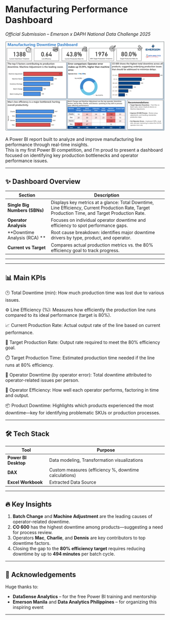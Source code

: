 # Manufacturing Performance Dashboard  
*Official Submission – Emerson x DAPH National Data Challenge 2025*

![Dashboard Overview](Images/ManufacturingDownTime_Dashboard.png)

A Power BI report built to analyze and improve manufacturing line performance through real-time insights.  
This is my first Power BI competition, and I'm proud to present a dashboard focused on identifying key production bottlenecks and operator performance issues.

---

## ✨ Dashboard Overview

| Section | Description |
|---------|-------------|
| **Single Big Numbers (SBNs)** | Displays key metrics at a glance: Total Downtime, Line Efficiency, Current Production Rate, Target Production Time, and Target Production Rate. |
| **Operator Analysis** | Focuses on individual operator downtime and efficiency to spot performance gaps. |
| **Downtime Analysis (RCA) ** | Root cause breakdown: identifies major downtime drivers by type, product, and operator. |
| **Current vs Target** | Compares actual production metrics vs. the 80% efficiency goal to track progress. |

---

---

## 📊 Main KPIs
🕒 Total Downtime (min):
How much production time was lost due to various issues.

⚙️ Line Efficiency (%):
Measures how efficiently the production line runs compared to its ideal performance (target is 80%).

📈 Current Production Rate:
Actual output rate of the line based on current performance.

🎯 Target Production Rate:
Output rate required to meet the 80% efficiency goal.

⏱️ Target Production Time:
Estimated production time needed if the line runs at 80% efficiency.

👷 Operator Downtime (by operator error):
Total downtime attributed to operator-related issues per person.

💪 Operator Efficiency:
How well each operator performs, factoring in time and output.

📦 Product Downtime:
Highlights which products experienced the most downtime—key for identifying problematic SKUs or production processes.

---

## 🛠️ Tech Stack
| Tool | Purpose |
|------|---------|
| **Power BI Desktop** | Data modeling, Transformation visualizations |
| **DAX** | Custom measures (efficiency %, downtime calculations) |
| **Excel Workbook** | Extracted Data Source

---

## 🔥 Key Insights

1. **Batch Change** and **Machine Adjustment** are the leading causes of operator-related downtime.
2. **CO 600** has the highest downtime among products—suggesting a need for process review.
3. Operators **Mac**, **Charlie**, and **Dennis** are key contributors to top downtime factors.
4. Closing the gap to the **80% efficiency target** requires reducing downtime by up to **494 minutes** per batch cycle.

---

## 🙌 Acknowledgements

Huge thanks to:
- **DataSense Analytics** – for the free Power BI training and mentorship  
- **Emerson Manila** and **Data Analytics Philippines** – for organizing this inspiring event

---


